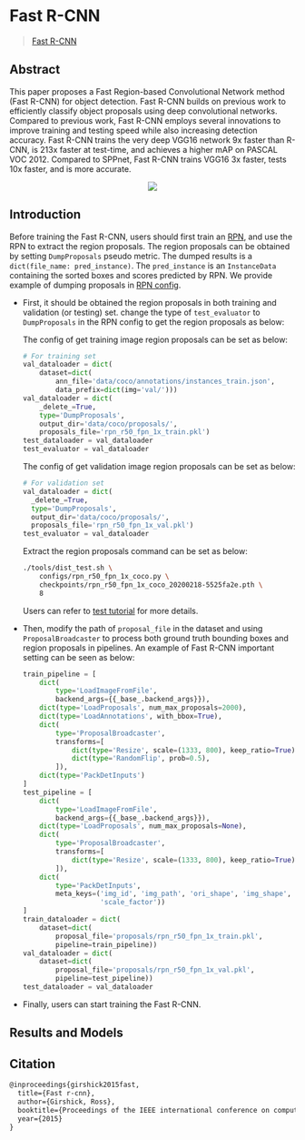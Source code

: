 # Fast R-CNN

> [Fast R-CNN](https://arxiv.org/abs/1504.08083)

<!-- [ALGORITHM] -->

## Abstract

This paper proposes a Fast Region-based Convolutional Network method (Fast R-CNN) for object detection. Fast R-CNN builds on previous work to efficiently classify object proposals using deep convolutional networks. Compared to previous work, Fast R-CNN employs several innovations to improve training and testing speed while also increasing detection accuracy. Fast R-CNN trains the very deep VGG16 network 9x faster than R-CNN, is 213x faster at test-time, and achieves a higher mAP on PASCAL VOC 2012. Compared to SPPnet, Fast R-CNN trains VGG16 3x faster, tests 10x faster, and is more accurate.

<div align=center>
<img src="https://user-images.githubusercontent.com/40661020/143882189-6258c05c-f2a1-4320-9282-7e2f2d502eb2.png"/>
</div>

## Introduction

Before training the Fast R-CNN, users should first train an [RPN](../rpn/README.md), and use the RPN to extract the region proposals.
The region proposals can be obtained by setting `DumpProposals` pseudo metric. The dumped results is a `dict(file_name: pred_instance)`.
The `pred_instance` is an `InstanceData` containing the sorted boxes and scores predicted by RPN. We provide example of dumping proposals in [RPN config](../rpn/rpn_r50_fpn_1x_coco.py).

- First, it should be obtained the region proposals in both training and validation (or testing) set.
  change the type of `test_evaluator` to `DumpProposals` in the RPN config to get the region proposals as below:

  The config of get training image region proposals can be set as below:

  ```python
  # For training set
  val_dataloader = dict(
      dataset=dict(
          ann_file='data/coco/annotations/instances_train.json',
          data_prefix=dict(img='val/')))
  val_dataloader = dict(
      _delete_=True,
      type='DumpProposals',
      output_dir='data/coco/proposals/',
      proposals_file='rpn_r50_fpn_1x_train.pkl')
  test_dataloader = val_dataloader
  test_evaluator = val_dataloader
  ```

  The config of get validation image region proposals can be set as below:

  ```python
  # For validation set
  val_dataloader = dict(
    _delete_=True,
    type='DumpProposals',
    output_dir='data/coco/proposals/',
    proposals_file='rpn_r50_fpn_1x_val.pkl')
  test_evaluator = val_dataloader
  ```

  Extract the region proposals command can be set as below:

  ```bash
  ./tools/dist_test.sh \
      configs/rpn_r50_fpn_1x_coco.py \
      checkpoints/rpn_r50_fpn_1x_coco_20200218-5525fa2e.pth \
      8
  ```

  Users can refer to [test tutorial](https://mmdetection.readthedocs.io/en/latest/user_guides/test.html) for more details.

- Then, modify the path of `proposal_file` in the dataset and using `ProposalBroadcaster` to process both ground truth bounding boxes and region proposals in pipelines.
  An example of Fast R-CNN important setting can be seen as below:

  ```python
  train_pipeline = [
      dict(
          type='LoadImageFromFile',
          backend_args={{_base_.backend_args}}),
      dict(type='LoadProposals', num_max_proposals=2000),
      dict(type='LoadAnnotations', with_bbox=True),
      dict(
          type='ProposalBroadcaster',
          transforms=[
              dict(type='Resize', scale=(1333, 800), keep_ratio=True),
              dict(type='RandomFlip', prob=0.5),
          ]),
      dict(type='PackDetInputs')
  ]
  test_pipeline = [
      dict(
          type='LoadImageFromFile',
          backend_args={{_base_.backend_args}}),
      dict(type='LoadProposals', num_max_proposals=None),
      dict(
          type='ProposalBroadcaster',
          transforms=[
              dict(type='Resize', scale=(1333, 800), keep_ratio=True),
          ]),
      dict(
          type='PackDetInputs',
          meta_keys=('img_id', 'img_path', 'ori_shape', 'img_shape',
                     'scale_factor'))
  ]
  train_dataloader = dict(
      dataset=dict(
          proposal_file='proposals/rpn_r50_fpn_1x_train.pkl',
          pipeline=train_pipeline))
  val_dataloader = dict(
      dataset=dict(
          proposal_file='proposals/rpn_r50_fpn_1x_val.pkl',
          pipeline=test_pipeline))
  test_dataloader = val_dataloader
  ```

- Finally, users can start training the Fast R-CNN.

## Results and Models

## Citation

```latex
@inproceedings{girshick2015fast,
  title={Fast r-cnn},
  author={Girshick, Ross},
  booktitle={Proceedings of the IEEE international conference on computer vision},
  year={2015}
}
```
